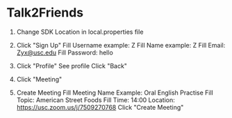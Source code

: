 # Talk2Friends
1. Change SDK Location in local.properties file

2. Click "Sign Up"
   Fill Username example: Z
   Fill Name example: Z
   Fill Email: Zyx@usc.edu
   Fill Password: hello

3. Click "Profile"
   See profile
   Click "Back"

4. Click "Meeting"

5. Create Meeting
   Fill Meeting Name Example: Oral English Practise
   Fill Topic: American Street Foods
   Fill Time: 14:00
   Location: https://usc.zoom.us/j/7509270768
   Click "Create Meeting"
